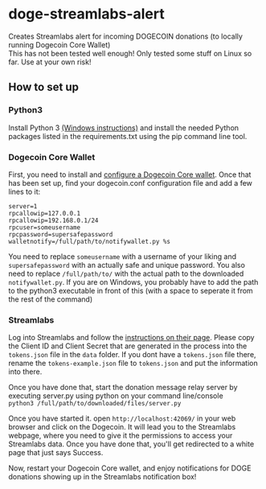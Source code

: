 # doge-streamlabs-alert
Creates Streamlabs alert for incoming DOGECOIN donations (to locally running Dogecoin Core Wallet)  
This has not been tested well enough! Only tested some stuff on Linux so far. Use at your own risk!

## How to set up
### Python3
Install Python 3 [(Windows instructions)](https://phoenixnap.com/kb/how-to-install-python-3-windows) and install the needed Python packages listed in the requirements.txt using the pip command line tool.

### Dogecoin Core Wallet
First, you need to install and [configure a Dogecoin Core wallet](https://www.reddit.com/r/dogecoin/wiki/dogecoincoreguide). Once that has been set up, find your dogecoin.conf configuration file and add a few lines to it:
```
server=1
rpcallowip=127.0.0.1
rpcallowip=192.168.0.1/24
rpcuser=someusername
rpcpassword=supersafepassword
walletnotify=/full/path/to/notifywallet.py %s
```
You need to replace `someusername` with a username of your liking and `supersafepassword` with an actually safe and unique password. You also need to replace `/full/path/to/` with the actual path to the downloaded `notifywallet.py`. If you are on Windows, you probably have to add the path to the python3 executable in front of this (with a space to seperate it from the rest of the command)

### Streamlabs

Log into Streamlabs and follow the [instructions on their page](https://dev.streamlabs.com/docs/register-your-application). 
Please copy the Client ID and Client Secret that are generated in the process into the `tokens.json` file in the `data` folder.
If you dont have a `tokens.json` file there, rename the `tokens-example.json` file to `tokens.json` and put the information into there.

Once you have done that, start the donation message relay server by executing server.py using python on your command line/console  
`python3 /full/path/to/downloaded/files/server.py`

Once you have started it. open ``http://localhost:42069/`` in your web browser and click on the Dogecoin. It will lead you to the Streamlabs webpage, where you need to give it the permissions to access your Streamlabs data. Once you have done that, you'll get redirected to a white page that just says Success.

Now, restart your Dogecoin Core wallet, and enjoy notifications for DOGE donations showing up in the Streamlabs notification box!
